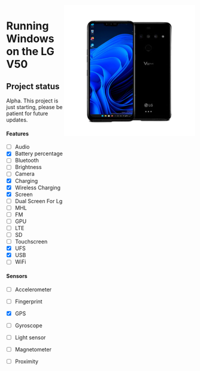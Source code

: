 <img align="right" src="/devices/flashlmdd.png" width="350" alt="Windows 11 Running On A V50">


# Running Windows on the LG V50

## Project status

Alpha. This project is just starting, please be patient for future updates.

#### Features

- [ ] Audio
- [x] Battery percentage
- [ ] Bluetooth
- [ ] Brightness
- [ ] Camera
- [x] Charging 
- [x] Wireless Charging 
- [x] Screen
- [ ] Dual Screen For Lg
- [ ] MHL
- [ ] FM
- [ ] GPU
- [ ] LTE 
- [ ] SD
- [ ] Touchscreen
- [x] UFS
- [x] USB 
- [ ] WiFi

#### Sensors
- [ ] Accelerometer
- [ ] Fingerprint
- [x] GPS
- [ ] Gyroscope
- [ ] Light sensor
- [ ] Magnetometer
- [ ] Proximity

